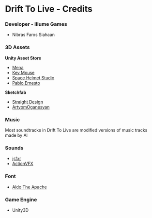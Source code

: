 # Drift To Live - Credits

### Developer - Illume Games

  - Nibras Faros Siahaan
  
  
### 3D Assets

**Unity Asset Store**
  - [Mena](https://assetstore.unity.com/packages/tools/physics/prometeo-car-controller-209444)
  - [Key Mouse](https://assetstore.unity.com/packages/2d/textures-materials/sky/customizable-skybox-174576)
  - [Space Helmet Studio](https://assetstore.unity.com/packages/3d/vehicles/land/4-toon-city-cars-205608)
  - [Pablo Ernesto](https://assetstore.unity.com/packages/3d/vehicles/land/low-poly-pixelated-beetle-car-181450)

**Sketchfab**
  - [Straight Design](https://sketchfab.com/3d-models/low-poly-car-93971323324243468f24d7da9d18f617)
  - [ArtyomOganesyan](https://sketchfab.com/3d-models/simple-low-poly-cars-pack-free-3ae4b6b79f0b468c9bc719081872164d)


### Music
Most soundtracks in Drift To Live are modified versions of music tracks made by AI


### Sounds
  - [jsfxr](https://sfxr.me)
  - [ActionVFX](https://www.actionvfx.com)


### Font
  - [Aldo The Apache](https://www.dafont.com/aldo-the-apache.font)


### Game Engine

  - Unity3D
